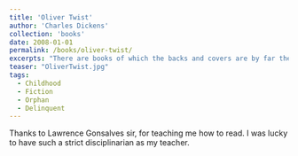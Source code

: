 ```yaml
---
title: 'Oliver Twist'
author: 'Charles Dickens'
collection: 'books'
date: 2008-01-01
permalink: /books/oliver-twist/
excerpts: "There are books of which the backs and covers are by far the best parts."
teaser: "OliverTwist.jpg"
tags:
  - Childhood
  - Fiction
  - Orphan
  - Delinquent
---
```


Thanks to Lawrence Gonsalves sir, for teaching me how to read. I was lucky to have such a strict disciplinarian as my teacher.